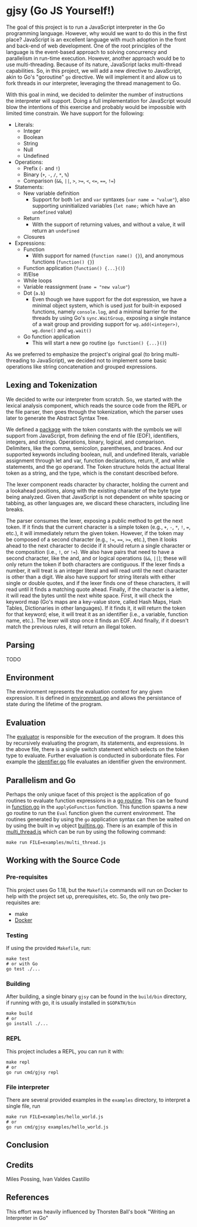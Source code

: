 # gjsy (Go JS Yourself!)

The goal of this project is to run a JavaScript interpreter in the Go
programming language. However, why would we want to do this in the first place?
JavaScript is an excellent language with much adoption in the front and back-end
of web development. One of the root principles of the language is the
event-based approach to solving concurrency and parallelism in run-time
execution. However, another approach would be to use multi-threading. Because of
its nature, JavaScript lacks multi-thread capabilities. So, in this project, we
will add a new directive to JavaScript, akin to Go's "goroutine" `go` directive.
We will implement it and allow us to fork threads in our interpreter, leveraging
the thread management to Go.

With this goal in mind, we decided to delimiter the number of instructions the
interpreter will support. Doing a full implementation for JavaScript would blow
the intentions of this exercise and probably would be impossible with limited
time constrain. We have support for the following:

* Literals:
  * Integer
  * Boolean
  * String
  * Null
  * Undefined
* Operations:
  * Prefix (`-` and `!`)
  * Binary (`+`, `-`, `/`, `*`, `%`)
  * Comparison (`&&`, `||`, `>`, `>=`, `<`, `<=`, `==`, `!=`)
* Statements:
  * New variable definition
    * Support for both `let` and `var` syntaxes (`var name = "value"`), also
      supporting uninitialized variables (`let name;` which have an `undefined`
      value)
  * Return
    * With the support of returning values, and without a value, it will return
      an `undefined`
  * Closures
* Expressions:
  * Function
    * With support for named (`function name() {}`), and anonymous functions
      (`function() {}`)
  * Function application (`function() {...}()`)
  * If/Else
  * While loops
  * Variable reassignment (`name = "new value"`)
  * Dot (`a.b`)
    * Even though we have support for the dot expression, we have a minimal
      object system, which is used just for built-in exposed functions, namely
      `console.log`, and a minimal barrier for the threads by using Go's
      `sync.WaitGroup`, exposing a single instance of a wait group and providing
      support for `wg.add(<integer>)`, `wg.done()` and `wg.wait()`
  * Go function application
    * This will start a new go routine (`go function() {...}()`)

As we preferred to emphasize the project's original goal (to bring
multi-threading to JavaScript), we decided not to implement some basic
operations like string concatenation and grouped expressions.

## Lexing and Tokenization

We decided to write our interpreter from scratch. So, we started with the lexical analysis component, which reads the source code from the REPL or the file parser, then goes through the tokenization, which the parser uses later to generate the Abstract Syntax Tree.

We defined a [package](./pkg/token/token.go) with the token constants with the symbols we will support from JavaScript, from defining the end of file (EOF), identifiers, integers, and strings. Operations, binary, logical, and comparison. Delimiters, like the comma, semicolon, parentheses, and braces. And our supported keywords including boolean, null, and undefined literals, variable assignment through let and var, function declarations, return, if, and while statements, and the go operand. The Token structure holds the actual literal token as a string, and the type, which is the constant described before.

The lexer component reads character by character, holding the current and a lookahead positions, along with the existing character of the byte type being analyzed. Given that JavaScript is not dependent on white spacing or tabbing, as other languages are, we discard these characters, including line breaks.

The parser consumes the lexer, exposing a public method to get the next token. If it finds that the current character is a simple token (e.g., `+`, `-`, `*`, `!`, `=`, etc.), it will immediately return the given token. However, if the token may be composed of a second character (e.g., `!=`, `==`, `>=`, etc.), then it looks ahead to the next character to decide if it should return a single character or the composition (i.e., `!`, or `!=`). We also have pairs that need to have a second character, like the and, and or logical operations (`&&`, `||`); these will only return the token if both characters are contiguous. If the lexer finds a number, it will treat is an integer literal and will read until the next character is other than a digit. We also have support for string literals with either single or double quotes, and if the lexer finds one of these characters, it will read until it finds a matching quote ahead. Finally, if the character is a letter, it will read the bytes until the next white space. First, it will check the keyword map (Go's maps are a key-value store, called Hash Maps, Hash Tables, Dictionaries in other languages). If it finds it, it will return the token for that keyword; else, it will treat it as an identifier (i.e., a variable, function name, etc.). The lexer will stop once it finds an EOF. And finally, if it doesn't match the previous rules, it will return an illegal token.

## Parsing

TODO

## Environment

The environment represents the evaluation context for any given expression.
It is defined in [environment.go](./pkg/object/environment.go) and allows
the persistance of state during the lifetime of the program.

## Evaluation

The [evaluator](./pkg/evaluator/evaluator.go) is responsible for the execution
of the program. It does this by recursively evaluating the program, its
statements, and expressions. In the above file, there is a single switch
statement which selects on the token type to evaluate. Further evaluation
is conducted in subordonate files. For example the
[identifier.go](./pkg/evaluator/identifier.go) file evaluates an identifier
given the environment.

## Parallelism and Go

Perhaps the only unique facet of this project is the application of
go routines to evaluate function expressions in a
[go routine](https://golangbot.com/goroutines/). This can be found
in [function.go](./pkg/evaluator/function.go) in the
`applyGoFunction` function. This function spawns a new go routine
to run the `Eval` function given the current environment. The
routines generated by using the `go` application syntax can then
be waited on by using the built in `wg` object
[builtins.go](./pkg/evaluator/builtins.go). There is an example
of this in [multi_thread.js](./examples/multi_thread.js) which
can be run by using the following command:

```shell
make run FILE=examples/multi_thread.js
```
## Working with the Source Code

### Pre-requisites

This project uses Go 1.18, but the `Makefile` commands will run on Docker to
help with the project set up, prerequisites, etc. So, the only two
pre-requisites are:

* make
* [Docker](https://docs.docker.com/get-docker/)

### Testing

If using the provided `Makefile`, run:

```
make test
# or with Go
go test ./...
```

### Building

After building, a single binary `gjsy` can be found in the `build/bin`
directory, if running with go, it is usually installed in `$GOPATH/bin`

```
make build
# or
go install ./...
```

### REPL

This project includes a REPL, you can run it with:

```
make repl
# or
go run cmd/gjsy repl
```

### File interpreter

There are several provided examples in the `examples` directory, to interpret
a single file, run

```
make run FILE=examples/hello_world.js
# or
go run cmd/gjsy examples/hello_world.js
```

## Conclusion

## Credits

Miles Possing, Ivan Valdes Castillo

## References

This effort was heavily influenced by Thorsten Ball's book "Writing an
Interpreter in Go"
